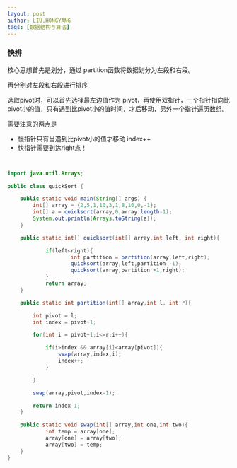 ```yaml
---
layout: post
author: LIU,HONGYANG
tags: [数据结构与算法]
---
```




### 快排



核心思想首先是划分，通过 partition函数将数据划分为左段和右段。

再分别对左段和右段进行排序

选取pivot时，可以首先选择最左边值作为 pivot，再使用双指针，一个指针指向比pivot小的值，只有遇到比pivot小的值时间，才后移动，另外一个指针遍历数组。



需要注意的两点是

- 慢指针只有当遇到比pivot小的值才移动 index++
- 快指针需要到达right点！



```java


import java.util.Arrays;

public class quickSort {

    public static void main(String[] args) {
        int[] array = {2,5,1,10,3,1,8,10,0,-1};
        int[] a = quicksort(array,0,array.length-1);
        System.out.println(Arrays.toString(a));
    }

    public static int[] quicksort(int[] array,int left, int right){

            if(left<right){
                    int partition = partition(array,left,right);
                    quicksort(array,left,partition -1);
                    quicksort(array,partition +1,right);
            }
            return array;
    }

    public static int partition(int[] array,int l, int r){

        int pivot = l;
        int index = pivot+1;

        for(int i = pivot+1;i<=r;i++){

            if(i>index && array[i]<array[pivot]){
                swap(array,index,i);
                index++;
            }

        }

        swap(array,pivot,index-1);

        return index-1;
    }

    public static void swap(int[] array,int one,int two){
            int temp = array[one];
            array[one] = array[two];
            array[two] = temp;
    }
}

```

